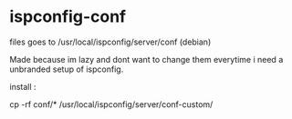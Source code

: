 # ispconfig-conf

files goes to /usr/local/ispconfig/server/conf (debian)

Made because im lazy and dont want to change them everytime i need a unbranded setup of ispconfig.


install :

cp -rf conf/* /usr/local/ispconfig/server/conf-custom/

